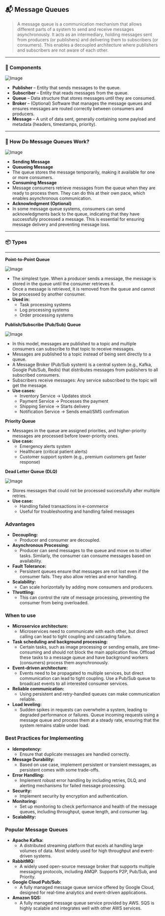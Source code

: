 ## 📬 Message Queues

> A message queue is a communication mechanism that allows different parts of a system to send and receive messages asynchronously. It acts as an intermediary, holding messages sent from producers (or publishers) and delivering them to subscribers (or consumers). This enables a decoupled architecture where publishers and subscribers are not aware of each other.

---

### 🧩 Components

![Image](/img/hld/message-queue-components.jpg)

- **Publisher** – Entity that sends messages to the queue.
- **Subscriber** – Entity that reads messages from the queue.
- **Queue** – Data structure that stores messages until they are consumed.
- **Broker** – (Optional) Software that manages the message queues and ensures messages are routed correctly between consumers and producers.
- **Message** – A unit of data sent, generally containing some payload and metadata (headers, timestamps, priority).

---

### 🔄 How Do Message Queues Work?

![Image](/img/hld/message-queue-working.jpg)

- **Sending Message**
- **Queueing Message**
- The queue stores the message temporarily, making it available for one or more consumers.
- **Consuming Message**
- Message consumers retrieve messages from the queue when they are ready to process them. They can do this at their own pace, which enables asynchronous communication.
- **Acknowledgment (Optional)**
- In some message queue systems, consumers can send acknowledgments back to the queue, indicating that they have successfully processed a message. This is essential for ensuring message delivery and preventing message loss.

---

### 📦 Types

---

**Point-to-Point Queue**

![Image](/img/hld/p2p.jpg)

- The simplest type. When a producer sends a message, the message is stored in the queue until the consumer retrieves it.
- Once a message is retrieved, it is removed from the queue and cannot be processed by another consumer.
- **Used in:**
  - Task processing systems
  - Log processing systems
  - Order processing systems

**Publish/Subscribe (Pub/Sub) Queue**

![Image](/img/hld/pub-sub.jpg)

- In this model, messages are published to a topic and multiple consumers can subscribe to that topic to receive messages.
- Messages are published to a topic instead of being sent directly to a queue.
- A Message Broker (Pub/Sub system) is a central system (e.g., Kafka, Google Pub/Sub, Redis) that distributes messages from publishers to all subscribed consumers.
- Subscribers receive messages: Any service subscribed to the topic will get the message.
- **Use cases:**
  - Inventory Service → Updates stock
  - Payment Service → Processes the payment
  - Shipping Service → Starts delivery
  - Notification Service → Sends email/SMS confirmation

**Priority Queue**

- Messages in the queue are assigned priorities, and higher-priority messages are processed before lower-priority ones.
- **Use case:**
  - Emergency alerts system
  - Healthcare (critical patient alerts)
  - Customer support system (e.g., premium customers get faster response)

**Dead Letter Queue (DLQ)**

![Image](/img/hld/dlq.jpg)

- Stores messages that could not be processed successfully after multiple retries.
- **Use case:**
  - Handling failed transactions in e-commerce
  - Useful for troubleshooting and handling failed messages

### **Advantages**

- **Decoupling:**
  - Producer and consumer are decoupled.
- **Asynchronous Processing:**
  - Producer can send messages to the queue and move on to other tasks. Similarly, the consumer can consume messages based on availability.
- **Fault Tolerance:**
  - Persistent queues ensure that messages are not lost even if the consumer fails. They also allow retries and error handling.
- **Scalability:**
  - Can scale horizontally by adding more consumers and producers.
- **Throttling:**
  - This can control the rate of message processing, preventing the consumer from being overloaded.

### **When to use**

- **Microservice architecture:**
  - Microservices need to communicate with each other, but direct calling can lead to tight coupling and cascading failure.
- **Task scheduling and background processing:**
  - Certain tasks, such as image processing or sending emails, are time-consuming and should not block the main application flow. Offload these tasks to a message queue and have background workers (consumers) process them asynchronously.
- **Event-driven architecture:**
  - Events need to be propagated to multiple services, but direct communication can lead to tight coupling. Use a Pub/Sub queue to broadcast events to all interested consumer services.
- **Reliable communication:**
  - Using persistent and retry-handled queues can make communication reliable.
- **Load leveling:**
  - Sudden spikes in requests can overwhelm a system, leading to degraded performance or failures. Queue incoming requests using a message queue and process them at a steady rate, ensuring that the system remains stable under load.

### **Best Practices for Implementing**

- **Idempotency:**
  - Ensure that duplicate messages are handled correctly.
- **Message Durability:**
  - Based on use case, implement persistent or transient messages, as persistent comes with some trade-offs.
- **Error Handling:**
  - Implement robust error handling by including retries, DLQ, and alerting mechanisms for failed message processing.
- **Security:**
  - Implement security by encryption and authentication.
- **Monitoring:**
  - Set up monitoring to check performance and health of the message queues, including throughput, queue length, and consumer lag.
- **Scalability:**

### **Popular Message Queues**

- **Apache Kafka:**
  - A distributed streaming platform that excels at handling large volumes of data. Most widely used for high throughput and event-driven systems.
- **RabbitMQ:**
  - A widely used open-source message broker that supports multiple messaging protocols, including AMQP. Supports P2P, Pub/Sub, and Priority.
- **Google Cloud Pub/Sub:**
  - A fully managed message queue service offered by Google Cloud, designed for real-time analytics and event-driven applications.
- **Amazon SQS:**
  - A fully managed message queue service provided by AWS. SQS is highly scalable and integrates well with other AWS services.
